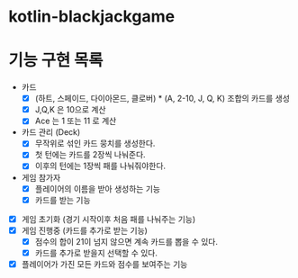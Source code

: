 # kotlin-blackjackgame

# 기능 구현 목록 
- 카드
  - [x] (하트, 스페이드, 다이아몬드, 클로버) * (A, 2-10, J, Q, K) 조합의 카드를 생성
  - [x] J,Q,K 은 10으로 계산
  - [x] Ace 는 1 또는 11 로 계산
  
- 카드 관리 (Deck)
  - [x] 무작위로 섞인 카드 뭉치를 생성한다.
  - [x] 첫 턴에는 카드를 2장씩 나눠준다.
  - [x] 이후의 턴에는 1장씩 패를 나눠줘야한다.
- 게임 참가자
  - [x] 플레이어의 이름을 받아 생성하는 기능
  - [x] 카드를 받는 기능
- [x] 게임 초기화 (경기 시작이후 처음 패를 나눠주는 기능)
- [x] 게임 진행중 (카드를 추가로 받는 기능)
  - [x] 점수의 합이 21이 넘지 않으면 계속 카드를 뽑을 수 있다.
  - [x] 카드를 추가로 받을지 선택할 수 있다. 
- [x] 플레이어가 가진 모든 카드와 점수를 보여주는 기능